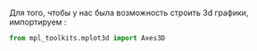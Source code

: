 Для того, чтобы у нас была возможность строить 3d графики, импортируем : 

```python 
from mpl_toolkits.mplot3d import Axes3D
```

